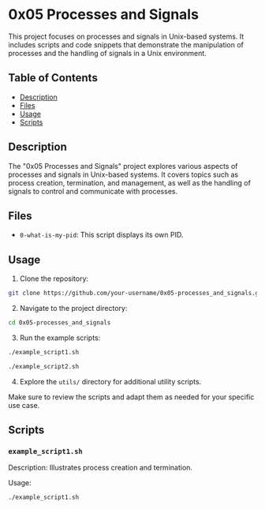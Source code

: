 # 0x05 Processes and Signals

This project focuses on processes and signals in Unix-based systems. It includes scripts and code snippets that demonstrate the manipulation of processes and the handling of signals in a Unix environment.

## Table of Contents

- [Description](#description)
- [Files](#files)
- [Usage](#usage)
- [Scripts](#scripts)

## Description

The "0x05 Processes and Signals" project explores various aspects of processes and signals in Unix-based systems. It covers topics such as process creation, termination, and management, as well as the handling of signals to control and communicate with processes.

## Files

- `0-what-is-my-pid`: This script displays its own PID.

## Usage

1. Clone the repository:

```bash
git clone https://github.com/your-username/0x05-processes_and_signals.git
```

2. Navigate to the project directory:

```bash
cd 0x05-processes_and_signals
```

3. Run the example scripts:

```bash
./example_script1.sh
```

```bash
./example_script2.sh
```

4. Explore the `utils/` directory for additional utility scripts.

Make sure to review the scripts and adapt them as needed for your specific use case.

## Scripts

### `example_script1.sh`

Description: Illustrates process creation and termination.

Usage:

```bash
./example_script1.sh
```

